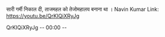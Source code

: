 सारी गर्मी निकाल दी, ताजमहल को तेजोमहालय बनाना था । Navin Kumar
Link: https://youtu.be/QrKIQiXRyJg

QrKIQiXRyJg
-- 00:00 -- 
